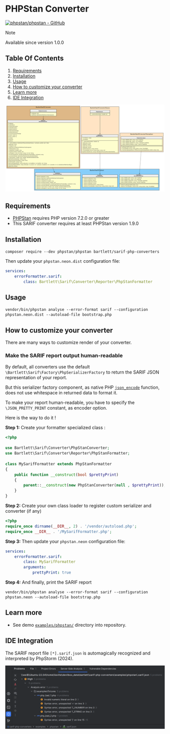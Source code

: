 <!-- markdownlint-disable MD013 -->
# PHPStan Converter

[![phpstan/phpstan - GitHub](https://gh-card.dev/repos/phpstan/phpstan.svg?fullname=)](https://github.com/phpstan/phpstan)

> [!NOTE]
>
> Available since version 1.0.0

## Table Of Contents

1. [Requirements](#requirements)
2. [Installation](#installation)
3. [Usage](#usage)
4. [How to customize your converter](#how-to-customize-your-converter)
5. [Learn more](#learn-more)
6. [IDE Integration](#ide-integration)

![phpstan converter](../assets/images/converter-phpstan.graphviz.svg)

## Requirements

* [PHPStan][phpstan] requires PHP version 7.2.0 or greater
* This SARIF converter requires at least PHPStan version 1.9.0

## Installation

```shell
composer require --dev phpstan/phpstan bartlett/sarif-php-converters
```

Then update your `phpstan.neon.dist` configuration file:

```yaml
services:
    errorFormatter.sarif:
        class: Bartlett\Sarif\Converter\Reporter\PhpStanFormatter
```

## Usage

```shell
vendor/bin/phpstan analyse --error-format sarif --configuration phpstan.neon.dist --autoload-file bootstrap.php
```

## How to customize your converter

There are many ways to customize render of your converter.

### Make the SARIF report output human-readable

By default, all converters use the default `\Bartlett\Sarif\Factory\PhpSerializerFactory`
to return the SARIF JSON representation of your report.

But this serializer factory component, as native PHP [`json_encode`][json-encode] function,
does not use whitespace in returned data to format it.

To make your report human-readable, you have to specify the `\JSON_PRETTY_PRINT` constant, as encoder option.

Here is the way to do it !

**Step 1:** Create your formatter specialized class :

```php
<?php

use Bartlett\Sarif\Converter\PhpStanConverter;
use Bartlett\Sarif\Converter\Reporter\PhpStanFormatter;

class MySarifFormatter extends PhpStanFormatter
{
    public function __construct(bool $prettyPrint)
    {
        parent::__construct(new PhpStanConverter(null , $prettyPrint));
    }
}
```

**Step 2:** Create your own class loader to register custom serializer and converter (if any)

```php
<?php
require_once dirname(__DIR__, 2) . '/vendor/autoload.php';
require_once __DIR__ . '/MySarifFormatter.php';
```

**Step 3:** Then update your `phpstan.neon` configuration file:

```yaml
services:
    errorFormatter.sarif:
        class: MySarifFormatter
        arguments:
            prettyPrint: true
```

**Step 4:** And finally, print the SARIF report

```shell
vendor/bin/phpstan analyse --error-format sarif --configuration phpstan.neon --autoload-file bootstrap.php
```

## Learn more

* See demo [`examples/phpstan/`][example-folder] directory into repository.

## IDE Integration

The SARIF report file `[*].sarif.json` is automagically recognized and interpreted by PhpStorm (2024).

![PHPStorm integration](../assets/images/phpstorm-phpstan.png)

[example-folder]: https://github.com/llaville/sarif-php-converters/blob/1.0/examples/phpstan/
[json-encode]: https://www.php.net/manual/en/function.json-encode
[phpstan]: https://github.com/phpstan/phpstan
